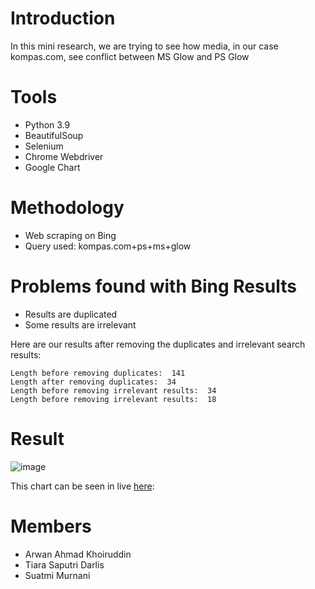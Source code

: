 # Introduction

In this mini research, we are trying to see how media, in our case kompas.com, see conflict between MS Glow and PS Glow

# Tools

* Python 3.9
* BeautifulSoup
* Selenium
* Chrome Webdriver
* Google Chart

# Methodology

* Web scraping on Bing 
* Query used: kompas.com+ps+ms+glow

# Problems found with Bing Results

* Results are duplicated
* Some results are irrelevant

Here are our results after removing the duplicates and irrelevant search results:

```
Length before removing duplicates:  141
Length after removing duplicates:  34
Length before removing irrelevant results:  34
Length before removing irrelevant results:  18
```

# Result

![image](https://github.com/arwankhoiruddin/msglow-psglow-text-analysis/raw/main/timeline.png)

This chart can be seen in live [here](https://sicss2.000webhostapp.com/): 

# Members

* Arwan Ahmad Khoiruddin
* Tiara Saputri Darlis
* Suatmi Murnani